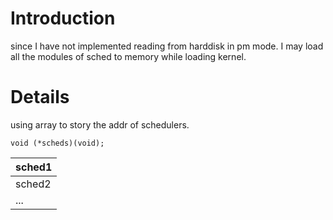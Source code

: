 

# Introduction #

since I have not implemented reading from harddisk in pm mode.
I may load all the modules of sched to memory while loading kernel.


# Details #

using array to story the addr of schedulers.


```
void (*scheds)(void);
```

| sched1 |
|:-------|
| sched2 |
| ...    |